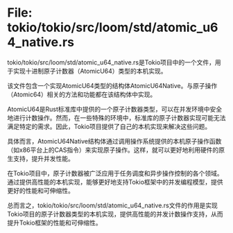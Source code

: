 # File: tokio/tokio/src/loom/std/atomic_u64_native.rs

tokio/tokio/src/loom/std/atomic_u64_native.rs是Tokio项目中的一个文件，用于实现十进制原子计数器（AtomicU64）类型的本机实现。

该文件包含一个实现AtomicU64类型的结构体AtomicU64Native。与原子操作（Atomic64）相关的方法和功能都在该结构体中实现。

AtomicU64是Rust标准库中提供的一个原子计数器类型，可以在并发环境中安全地进行计数操作。然而，在一些特殊的环境中，标准库的原子计数器实现可能无法满足特定的需求。因此，Tokio项目提供了自己的本机实现来解决这些问题。

具体而言，AtomicU64Native结构体通过调用操作系统提供的本机原子操作函数（如x86平台上的CAS指令）来实现原子操作。这样，就可以更好地利用硬件的原生支持，提升并发性能。

在Tokio项目中，原子计数器被广泛应用于任务调度和异步操作控制的各个领域。通过提供高性能的本机实现，能够更好地支持Tokio框架中的并发编程模型，提供更好的性能和可伸缩性。

总而言之，tokio/tokio/src/loom/std/atomic_u64_native.rs文件的作用是实现Tokio项目的原子计数器类型的本机实现，提供高性能的并发计数操作支持，从而提升Tokio框架的性能和可伸缩性。

